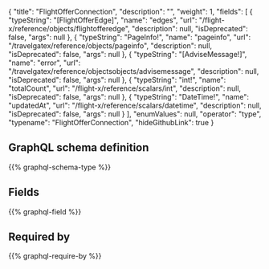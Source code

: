 {
  "title": "FlightOfferConnection",
  "description": "",
  "weight": 1,
  "fields": [
    {
      "typeString": "[FlightOfferEdge]",
      "name": "edges",
      "url": "/flight-x/reference/objects/flightofferedge",
      "description": null,
      "isDeprecated": false,
      "args": null
    },
    {
      "typeString": "PageInfo!",
      "name": "pageinfo",
      "url": "/travelgatex/reference/objects/pageinfo",
      "description": null,
      "isDeprecated": false,
      "args": null
    },
    {
      "typeString": "[AdviseMessage!]",
      "name": "error",
      "url": "/travelgatex/reference/objectsobjects/advisemessage",
      "description": null,
      "isDeprecated": false,
      "args": null
    },
    {
      "typeString": "int!",
      "name": "totalCount",
      "url": "/flight-x/reference/scalars/int",
      "description": null,
      "isDeprecated": false,
      "args": null
    },
    {
      "typeString": "DateTime!",
      "name": "updatedAt",
      "url": "/flight-x/reference/scalars/datetime",
      "description": null,
      "isDeprecated": false,
      "args": null
    }
  ],
  "enumValues": null,
  "operator": "type",
  "typename": "FlightOfferConnection",
  "hideGithubLink": true
}
## GraphQL schema definition

{{% graphql-schema-type %}}

## Fields

{{% graphql-field %}}

## Required by

{{% graphql-require-by %}}
